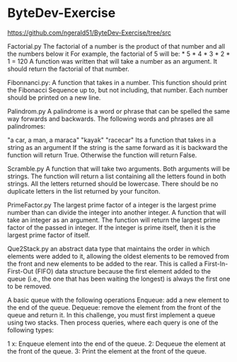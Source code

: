 # ByteDev-Exercise
https://github.com/ngerald51/ByteDev-Exercise/tree/src

Factorial.py
The factorial of a number is the product of that number and all the numbers below it
For example, the factorial of 5 will be: * 5 * 4 * 3 * 2 * 1 = 120
A function was written that will take a number as an argument.
It should return the factorial of that number.

Fibonnanci.py:
A function that takes in a number.
This function should print the Fibonacci Sequence up to, but not including, that number.
Each number should be printed on a new line.

Palindrom.py
A palindrome is a word or phrase that can be spelled the same way forwards and backwards. The following words and phrases are all palindromes:

"a car, a man, a maraca"
"kayak"
"racecar"
 Its a function that takes in a string as an argument
If the string is the same forward as it is backward the function will return True.
Otherwise the function will return False.

Scramble.py
A function that will take two arguments.
Both arguments will be strings.
The function will return a list containing all the letters found in both strings.
All the letters returned should be lowercase. There should be no duplicate letters in the list returned by your funciton.

PrimeFactor.py
The largest prime factor of a integer is the largest prime number than can divide the integer into another integer.
A function that will take an integer as an argument. The function will return the largest prime factor of the passed in integer.
If the integer is prime itself, then it is the largest prime factor of itself.

Que2Stack.py
 an abstract data type that maintains the order in which elements were added to it, allowing the oldest elements to be removed from the front and new elements to be added to the rear. This is called a First-In-First-Out (FIFO) data structure because the first element added to the queue (i.e., the one that has been waiting the longest) is always the first one to be removed.

A basic queue with the following operations
Enqueue: add a new element to the end of the queue.
Dequeue: remove the element from the front of the queue and return it.
In this challenge, you must first implement a queue using two stacks. Then process  queries, where each query is one of the following  types:

1 x: Enqueue element  into the end of the queue.
2: Dequeue the element at the front of the queue.
3: Print the element at the front of the queue.
